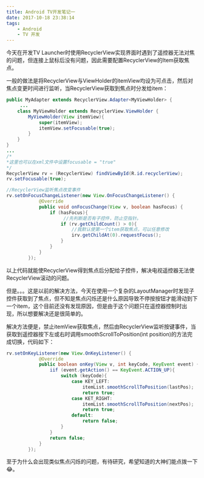 ```yaml
---
title: Android TV开发笔记一
date: 2017-10-18 23:38:14
tags:
    - Android
    - TV 开发
---
```


今天在开发TV Launcher时使用RecyclerView实现界面时遇到了遥控器无法对焦的问题，但连接上鼠标后没有问题，因此需要配置RecyclerView的Item获取焦点。
<!--more-->
一般的做法是将RecyclerView与ViewHolder的itemView均设为可点击，然后对焦点变更时间进行监听，当RecyclerView获取到焦点时分发给item：

```  java
public MyAdapter extends RecyclerView.Adapter<MyViewHolder> {
     ...
    class MyViewHolder extends RecyclerView.ViewHolder {
        MyViewHolder(View itemView){
            super(itemView);
            itemView.setFocusable(true);
        }
    }
}
...
/*
*这里也可以在xml文件中设置focusable = "true"
*/
RecyclerView rv = (RecyclerView) findViewById(R.id.recyclerView);
rv.setFocusable(true);

//RecyclerView监听焦点改变事件
rv.setOnFocusChangeListener(new View.OnFocusChangeListener() {
            @Override
            public void onFocusChange(View v, boolean hasFocus) {
                if (hasFocus){
                     //先判断是否有子控件，防止空指针。
                    if (rv.getChildCount() > 0){
                        //我默认使第一个item获取焦点，可以任意修改
                        irv.getChildAt(0).requestFocus();
                    }
                }
            }
        });
```
以上代码就能使RecyclerView得到焦点后分配给子控件，解决电视遥控器无法使RecyclerView滚动的问题。

但是。。。这是以前的解决方法，今天在使用一个复杂的LayoutManager时发现子控件获取到了焦点，但不知是焦点闪烁还是什么原因导致不停按按钮才能滑动到下一个item，这个目前还没有发现原因，但是由于这个问题只在遥控器控制时出现，所以想要解决还是很简单的。

解决方法便是，禁止itemView获取焦点，然后由RecyclerView监听按键事件，当获取到遥控器按下左或右时调用smoothScrollToPosition(int position)的方法完成切换，代码如下：

``` java
rv.setOnKeyListener(new View.OnKeyListener() {
            @Override
            public boolean onKey(View v, int keyCode, KeyEvent event) {
                iif (event.getAction() == KeyEvent.ACTION_UP){
                    switch (keyCode){
                        case KEY_LEFT:
                            itemList.smoothScrollToPosition(lastPos);
                            return true;
                        case KET_RIGHT:
                            itemList.smoothScrollToPosition(nextPos);
                            return true;
                        default:
                            return false;
                    }
                }
                return false;
            }
        });
```

至于为什么会出现类似焦点闪烁的问题，有待研究，希望知道的大神们能点拨一下😂。
